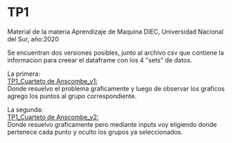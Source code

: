 # TP1
Material de la materia Aprendizaje de Maquina 
DIEC, Universidad Nacional del Sur, año:2020

Se encuentran dos versiones posibles, junto al archivo csv que contiene la informacion para creear el dataframe con los 4 "sets" de datos.

La primera:  
[TP1_Cuarteto de Anscombe_v1:](https://github.com/GastonRAraujo/Materia-Ap_Maq/blob/master/TP1/TP1_Cuarteto_de_Anscombe.ipynb)  
Donde resuelvo el problema graficamente y luego de observar los graficos agrego los puntos al grupo correspondiente.

La segunda:  
[TP1_Cuarteto de Anscombe_v2:](https://github.com/GastonRAraujo/Materia-Ap_Maq/blob/master/TP1/TP1_Cuarteto_de_Anscombe_v2.ipynb)  
Donde resuelvo graficamente pero mediante inputs voy eligiendo donde pertenece cada punto y oculto los grupos ya seleccionados.
